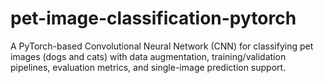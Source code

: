 # pet-image-classification-pytorch
A PyTorch-based Convolutional Neural Network (CNN) for classifying pet images (dogs and cats) with data augmentation, training/validation pipelines, evaluation metrics, and single-image prediction support.
